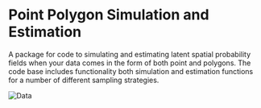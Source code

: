 # Point Polygon Simulation and Estimation

A package for code to simulating and estimating latent spatial probability fields when your data comes in the form of both point and polygons. The code base includes functionality both simulation and estimation functions for a number of different sampling strategies.

![Data](https://i.imgur.com/danl0iv.png)

